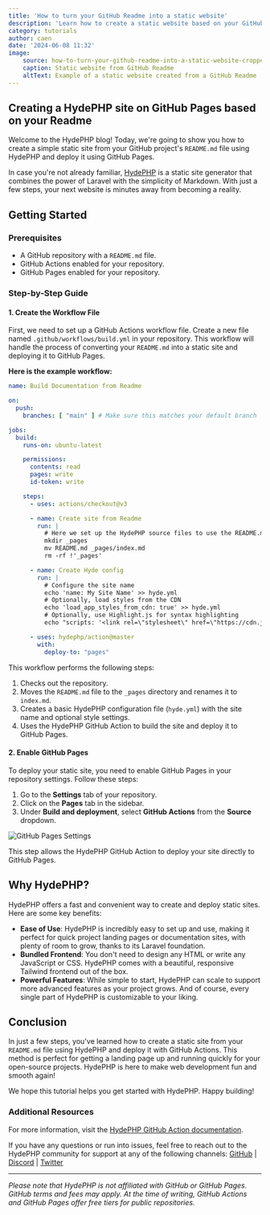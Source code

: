 ```yaml
---
title: 'How to turn your GitHub Readme into a static website'
description: 'Learn how to create a static website based on your GitHub Readme, using HydePHP to build and deploy it to GitHub Pages - all for free and in minutes!'
category: tutorials
author: caen
date: '2024-06-08 11:32'
image:
    source: how-to-turn-your-github-readme-into-a-static-website-cropped.png
    caption: Static website from GitHub Readme
    altText: Example of a static website created from a GitHub Readme
---
```


## Creating a HydePHP site on GitHub Pages based on your Readme

Welcome to the HydePHP blog! Today, we're going to show you how to create a simple static site from your GitHub project's `README.md` file using HydePHP and deploy it using GitHub Pages. 

In case you're not already familiar, [HydePHP](https://hydephp.com) is a static site generator that combines the power of Laravel with the simplicity of Markdown. With just a few steps, your next website is minutes away from becoming a reality.

## Getting Started

### Prerequisites
- A GitHub repository with a `README.md` file.
- GitHub Actions enabled for your repository.
- GitHub Pages enabled for your repository.

### Step-by-Step Guide

#### 1. Create the Workflow File

First, we need to set up a GitHub Actions workflow file. Create a new file named `.github/workflows/build.yml` in your repository. This workflow will handle the process of converting your `README.md` into a static site and deploying it to GitHub Pages.

**Here is the example workflow:**
```yaml
name: Build Documentation from Readme

on:
  push:
    branches: [ "main" ] # Make sure this matches your default branch

jobs:
  build:
    runs-on: ubuntu-latest

    permissions:
      contents: read
      pages: write
      id-token: write

    steps:
      - uses: actions/checkout@v3

      - name: Create site from Readme
        run: |
          # Here we set up the HydePHP source files to use the README.md as the index page
          mkdir _pages
          mv README.md _pages/index.md
          rm -rf !'_pages'

      - name: Create Hyde config
        run: |
          # Configure the site name
          echo 'name: My Site Name' >> hyde.yml
          # Optionally, load styles from the CDN
          echo 'load_app_styles_from_cdn: true' >> hyde.yml
          # Optionally, use Highlight.js for syntax highlighting
          echo "scripts: '<link rel=\"stylesheet\" href=\"https://cdn.jsdelivr.net/gh/highlightjs/cdn-release@11.7.0/build/styles/atom-one-dark.min.css\"> <script src=\"https://cdn.jsdelivr.net/gh/highlightjs/cdn-release@11.7.0/build/highlight.min.js\"></script> <script>hljs.highlightAll();</script> <style>.prose :where(pre) { background-color: #282c34; } </style> <style>pre code.hljs { padding: 0; }</style>'" >> hyde.yml

      - uses: hydephp/action@master
        with:
          deploy-to: "pages"
```

This workflow performs the following steps:
1. Checks out the repository.
2. Moves the `README.md` file to the `_pages` directory and renames it to `index.md`.
3. Creates a basic HydePHP configuration file (`hyde.yml`) with the site name and optional style settings.
4. Uses the HydePHP GitHub Action to build the site and deploy it to GitHub Pages.

#### 2. Enable GitHub Pages

To deploy your static site, you need to enable GitHub Pages in your repository settings. Follow these steps:

1. Go to the **Settings** tab of your repository.
2. Click on the **Pages** tab in the sidebar.
3. Under **Build and deployment**, select **GitHub Actions** from the **Source** dropdown.

![GitHub Pages Settings](https://github.com/hydephp/action/assets/95144705/73c8b5ac-b26b-4763-b29b-ad118c1ea6a7)

This step allows the HydePHP GitHub Action to deploy your site directly to GitHub Pages.

## Why HydePHP?

HydePHP offers a fast and convenient way to create and deploy static sites. Here are some key benefits:
- **Ease of Use**: HydePHP is incredibly easy to set up and use, making it perfect for quick project landing pages or documentation sites, with plenty of room to grow, thanks to its Laravel foundation. 
- **Bundled Frontend**: You don't need to design any HTML or write any JavaScript or CSS. HydePHP comes with a beautiful, responsive Tailwind frontend out of the box.
- **Powerful Features**: While simple to start, HydePHP can scale to support more advanced features as your project grows. And of course, every single part of HydePHP is customizable to your liking.

## Conclusion

In just a few steps, you've learned how to create a static site from your `README.md` file using HydePHP and deploy it with GitHub Actions. This method is perfect for getting a landing page up and running quickly for your open-source projects. HydePHP is here to make web development fun and smooth again!

We hope this tutorial helps you get started with HydePHP. Happy building!

### Additional Resources

For more information, visit the [HydePHP GitHub Action documentation](https://hydephp.github.io/action/). 

If you have any questions or run into issues, feel free to reach out to the HydePHP community for support at any of the following channels: 
[GitHub](https://github.com/hydephp/hyde) | [Discord](https://discord.hydephp.com) | [Twitter](https://twitter.com/HydeFramework)


<hr class="my-4 mb-8">

_Please note that HydePHP is not affiliated with GitHub or GitHub Pages. GitHub terms and fees may apply. At the time of writing, GitHub Actions and GitHub Pages offer free tiers for public repositories._
